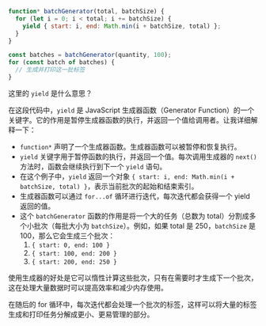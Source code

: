 

```js
function* batchGenerator(total, batchSize) {
  for (let i = 0; i < total; i += batchSize) {
    yield { start: i, end: Math.min(i + batchSize, total) };
  }
}

const batches = batchGenerator(quantity, 100);
for (const batch of batches) {
  // 生成并打印这一批标签
}
```
这里的 `yield` 是什么意思？


在这段代码中，`yield` 是 JavaScript 生成器函数（Generator Function）的一个关键字。它的作用是暂停生成器函数的执行，并返回一个值给调用者。让我详细解释一下：
- `function*` 声明了一个生成器函数。生成器函数可以被暂停和恢复执行。
- `yield` 关键字用于暂停函数的执行，并返回一个值。每次调用生成器的 `next()` 方法时，函数会继续执行到下一个 `yield` 语句。
- 在这个例子中，`yield` 返回一个对象 `{ start: i, end: Math.min(i + batchSize, total) }`，表示当前批次的起始和结束索引。
- 生成器函数可以通过 `for...of` 循环进行迭代，每次迭代都会获得一个 yield 返回的值。
- 这个 `batchGenerator` 函数的作用是将一个大的任务（总数为 total）分割成多个小批次（每批大小为 `batchSize`）。例如，如果 total 是 250，`batchSize` 是 100，那么它会生成三个批次：
  1. `{ start: 0, end: 100 }`
  2. `{ start: 100, end: 200 }`
  3. `{ start: 200, end: 250 }`

使用生成器的好处是它可以惰性计算这些批次，只有在需要时才生成下一个批次，这在处理大量数据时可以提高效率和减少内存使用。

在随后的 for 循环中，每次迭代都会处理一个批次的标签，这样可以将大量的标签生成和打印任务分解成更小、更易管理的部分。